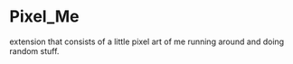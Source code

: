 # Pixel_Me
extension that consists of a little pixel art of me running around and doing random stuff.

